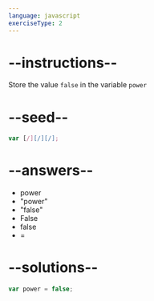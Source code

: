 ```yaml
---
language: javascript
exerciseType: 2
---
```


# --instructions--

Store the value `false` in the variable `power`

# --seed--

```javascript
var [/][/][/];
```

# --answers--

- power 
- "power"
- "false"
- False
- false
- = 

# --solutions--

```javascript
var power = false;
```
